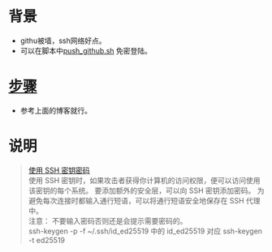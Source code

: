 # 背景
- githu被墙，ssh网络好点。
- 可以在脚本中[push_github.sh](../../../push_github.sh) 免密登陆。

# [步骤](https://juejin.cn/post/7256314943304237116)
- 参考上面的博客就行。

# 说明
> [使用 SSH 密钥密码](https://www.cnblogs.com/qishuaiRisen/p/16650513.html)  
> 使用 SSH 密钥时，如果攻击者获得你计算机的访问权限，便可以访问使用该密钥的每个系统。 要添加额外的安全层，可以向 SSH 密钥添加密码。 为避免每次连接时都输入通行短语，可以将通行短语安全地保存在 SSH 代理中。   
> 注意： 不要输入密码否则还是会提示需要密码的。    
> ssh-keygen -p -f ~/.ssh/id_ed25519  中的 id_ed25519 对应 ssh-keygen -t ed25519   
